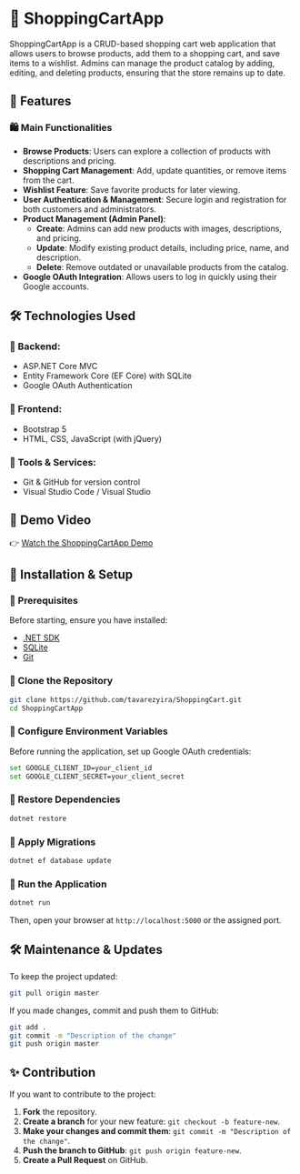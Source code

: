 # 🛒 ShoppingCartApp

ShoppingCartApp is a CRUD-based shopping cart web application that allows users to browse products, add them to a shopping cart, and save items to a wishlist. Admins can manage the product catalog by adding, editing, and deleting products, ensuring that the store remains up to date.

## 🚀 Features

### 🛍️ Main Functionalities
- **Browse Products**: Users can explore a collection of products with descriptions and pricing.
- **Shopping Cart Management**: Add, update quantities, or remove items from the cart.
- **Wishlist Feature**: Save favorite products for later viewing.
- **User Authentication & Management**: Secure login and registration for both customers and administrators.
- **Product Management (Admin Panel)**:
  - **Create**: Admins can add new products with images, descriptions, and pricing.
  - **Update**: Modify existing product details, including price, name, and description.
  - **Delete**: Remove outdated or unavailable products from the catalog.
- **Google OAuth Integration**: Allows users to log in quickly using their Google accounts.

## 🛠️ Technologies Used

### 🔹 Backend:
- ASP.NET Core MVC
- Entity Framework Core (EF Core) with SQLite
- Google OAuth Authentication

### 🔹 Frontend:
- Bootstrap 5
- HTML, CSS, JavaScript (with jQuery)

### 🔹 Tools & Services:
- Git & GitHub for version control
- Visual Studio Code / Visual Studio

## 🎥 Demo Video

👉 [Watch the ShoppingCartApp Demo](https://www.canva.com/design/DAGe9BKpv70/5uuuMtxH9pOh_SYtU3d9QQ/edit?utm_content=DAGe9BKpv70&utm_campaign=designshare&utm_medium=link2&utm_source=sharebutton)


## 📂 Installation & Setup

### 🔹 Prerequisites
Before starting, ensure you have installed:
- [.NET SDK](https://dotnet.microsoft.com/en-us/download)
- [SQLite](https://www.sqlite.org/download.html)
- [Git](https://git-scm.com/downloads)

### 🔹 Clone the Repository
```sh
git clone https://github.com/tavarezyira/ShoppingCart.git
cd ShoppingCartApp
```

### 🔹 Configure Environment Variables
Before running the application, set up Google OAuth credentials:
```sh
set GOOGLE_CLIENT_ID=your_client_id
set GOOGLE_CLIENT_SECRET=your_client_secret
```

### 🔹 Restore Dependencies
```sh
dotnet restore
```

### 🔹 Apply Migrations
```sh
dotnet ef database update
```

### 🔹 Run the Application
```sh
dotnet run
```

Then, open your browser at `http://localhost:5000` or the assigned port.

## 🛠️ Maintenance & Updates
To keep the project updated:
```sh
git pull origin master
```

If you made changes, commit and push them to GitHub:
```sh
git add .
git commit -m "Description of the change"
git push origin master
```

## ✨ Contribution
If you want to contribute to the project:
1. **Fork** the repository.
2. **Create a branch** for your new feature: `git checkout -b feature-new`.
3. **Make your changes and commit them**: `git commit -m "Description of the change"`.
4. **Push the branch to GitHub**: `git push origin feature-new`.
5. **Create a Pull Request** on GitHub.
